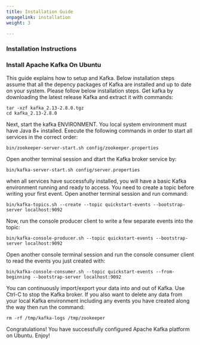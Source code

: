 ```yaml
---
title: Installation Guide
onpagelink: installation
weight: 3

---
```


### **Installation Instructions**

### Install Apache Kafka On Ubuntu

This guide explains how to setup and Kafka. Below installation steps assume that all the depency packages of Kafka are installed and up to date on your system. Please follow below installation steps. Get kafka by downloading the latest release Kafka and extract it with commands:

    tar -xzf kafka_2.13-2.8.0.tgz
    cd kafka_2.13-2.8.0

Next, start the kafka ENVIRONMENT. You local system environment must have Java 8+ installed. Execute the following commands in order to start all services in the correct order:

    bin/zookeeper-server-start.sh config/zookeeper.properties

Open another terminal session and dtart the Kafka broker service by:

    bin/kafka-server-start.sh config/server.properties

when all services have successfully installed, you will have a basic Kafka environment running and ready to access. You need to create a topic before writing your first event. Open another terminal session and run command:

    bin/kafka-topics.sh --create --topic quickstart-events --bootstrap-server localhost:9092

Now, run the console producer client to write a few separate events into the topic:

    bin/kafka-console-producer.sh --topic quickstart-events --bootstrap-server localhost:9092

Open another console terminal session and run the console consumer client to read the events you just created with:

    bin/kafka-console-consumer.sh --topic quickstart-events --from-beginning --bootstrap-server localhost:9092

You can continuously import/export your data into and out of Kafka. Use Ctrl-C to stop the Kafka broker. If you also want to delete any data from your local Kafka environment including any events you have created along the way then run the command:

    rm -rf /tmp/kafka-logs /tmp/zookeeper

Congratulations! You have successfully configured Apache Kafka platform on Ubuntu. Enjoy!
